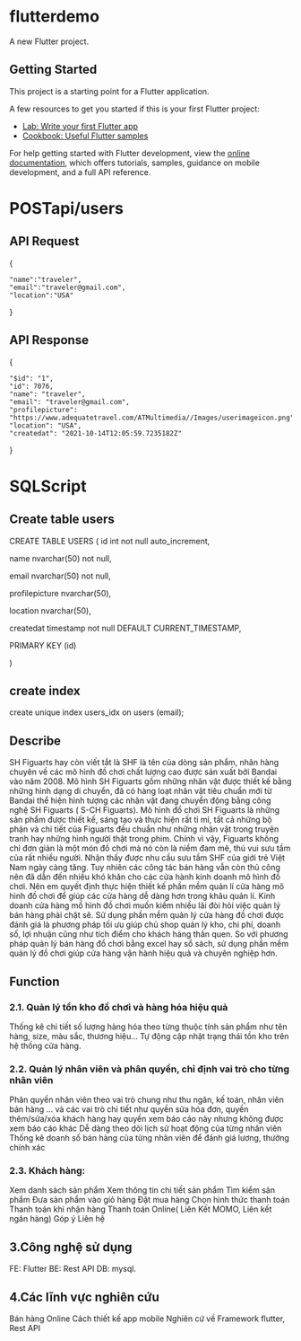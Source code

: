 # flutterdemo

A new Flutter project.

## Getting Started

This project is a starting point for a Flutter application.

A few resources to get you started if this is your first Flutter project:

- [Lab: Write your first Flutter app](https://docs.flutter.dev/get-started/codelab)
- [Cookbook: Useful Flutter samples](https://docs.flutter.dev/cookbook)

For help getting started with Flutter development, view the
[online documentation](https://docs.flutter.dev/), which offers tutorials,
samples, guidance on mobile development, and a full API reference.


# POSTapi/users

## API Request
{

	"name":"traveler",
	"email":"traveler@gmail.com",
	"location":"USA"
}

## API Response

{

    "$id": "1",
    "id": 7076,
    "name": "traveler",
    "email": "traveler@gmail.com",
    "profilepicture": "https://www.adequatetravel.com/ATMultimedia//Images/userimageicon.png",
    "location": "USA",
    "createdat": "2021-10-14T12:05:59.7235182Z"
}

# SQLScript

## Create table users

CREATE TABLE USERS (
   id int not null auto_increment,

   name nvarchar(50) not null,

   email nvarchar(50) not null,

   profilepicture nvarchar(50),

   location nvarchar(50),

   createdat timestamp not null DEFAULT CURRENT_TIMESTAMP,

   PRIMARY KEY (id)
    
)

## create index

create unique index users_idx on users (email);

## Describe
SH Figuarts hay còn viết tắt là SHF là tên của dòng sản phẩm, nhãn hàng chuyên về các mô hình đồ chơi chất lượng cao được sản xuất bởi Bandai vào năm 2008. Mô hình SH Figuarts gồm những nhân vật được thiết kế bằng những hình dạng di chuyển, đã có hàng loạt nhân vật tiêu chuẩn mới từ Bandai thể hiện hình tượng các nhân vật đang chuyển động bằng công nghệ SH Figuarts ( S-CH Figuarts). 
Mô hình đồ chơi SH Figuarts là những sản phẩm được thiết kế, sáng tạo và thực hiện rất tỉ mỉ, tất cả những bộ phận và chi tiết của Figuarts đều chuẩn như những nhân vật trong truyện tranh hay những hình người thật trong phim. Chính vì vậy, Figuarts không chỉ đơn giản là một món đồ chơi mà nó còn là niềm đam mê, thú vui sưu tầm của rất nhiều người.
Nhận thấy được nhu cầu sưu tầm SHF của giới trẻ Việt Nam ngày càng tăng. Tuy nhiên các công tác bán hàng vẫn còn thủ công nên đã dẫn đến nhiều khó khăn cho các cửa hành kinh doanh mô hình đồ chơi. Nên em quyết định thực hiện thiết kế phần mềm quản lí cửa hàng mô hình đồ chơi để giúp các cửa hàng dễ dàng hơn trong khâu quản lí.
Kinh doanh cửa hàng mồ hình đồ chơi muốn kiếm nhiều lãi đòi hỏi việc quản lý bán hàng phải chặt sẽ. Sử dụng phần mềm quản lý cửa hàng đồ chơi được đánh giá là phương pháp tối ưu giúp chủ shop quản lý kho, chi phí, doanh số, lợi nhuận cũng như tích điểm cho khách hàng thân quen.
So với phương pháp quản lý bán hàng đồ chơi bằng excel hay sổ sách, sử dụng phần mềm quản lý đồ chơi giúp cửa hàng vận hành hiệu quả và chuyên nghiệp hơn.

## Function

### 2.1. Quản lý tồn kho đồ chơi và hàng hóa hiệu quả
Thống kê chi tiết số lượng hàng hóa theo từng thuộc tính sản phẩm như tên hàng, size, màu sắc, thương hiệu…
Tự động cập nhật trạng thái tồn kho trên hệ thống cửa hàng.
### 2.2. Quản lý nhân viên và phân quyền, chỉ định vai trò cho từng nhân viên
Phân quyền nhân viên theo vai trò chung như thu ngân, kế toán, nhân viên bán hàng … và các vai trò chi tiết như quyền sửa hóa đơn, quyền thêm/sửa/xóa khách hàng hay quyền xem báo cáo này nhưng không được xem báo cáo khác
Dễ dàng theo dõi lịch sử hoạt động của từng nhân viên
Thống kê doanh số bán hàng của từng nhân viên để đánh giá lương, thưởng chính xác
### 2.3. Khách hàng:
Xem danh sách sản phẩm
Xem thông tin chi tiết sản phẩm
Tìm kiểm sản phẩm
Đưa sản phẩm vào giỏ hàng
Đặt mua hàng
Chọn hình thức thanh toán
Thanh toán khi nhận hàng
Thanh toán Online( Liên Kết MOMO, Liên kết ngân hàng)
Góp ý
Liên hệ
## 3.Công nghệ sử dụng
FE:  Flutter
BE: Rest API
DB: mysql. 
## 4.Các lĩnh vực nghiên cứu
Bán hàng Online
Cách thiết kế app mobile
Nghiên cứ về Framework flutter, Rest API

